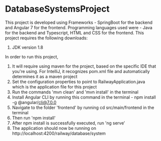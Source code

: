# DatabaseSystemsProject
This project is developed using Frameworks - SpringBoot for the backend
and Angular 7 for the frontend.
Programming languages used were - Java for the backend and 
Typescript, HTML and CSS for the frontend.
This project requires the following downloads:
1. JDK version 1.8

In order to run this project,
1. It will require using maven for the project, based on
the specific IDE that you're using. For IntelliJ, it recognizes 
pom.xml file and automatically determines it as a maven project
2. Set the configuration properties to point to RailwayApplication.java
which is the application file for this project
3. Run the commands 'mvn clean' and 'mvn install' in the terminal
3. Install Angular CLI by running this command in the terminal - 
npm install -g @angular/cli@7.0.0
4. Navigate to the folder 'frontend' by running cd src/main/frontend
in the terminal
5. Then run 'npm install'
6. After npm install is successfully executed, run 'ng serve'
7. The application should now be running on http://localhost:4200/railway/database/system
